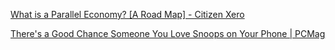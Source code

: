 
[What is a Parallel Economy? [A Road Map] - Citizen Xero](https://citizenxero.com/what-is-a-parallel-economy)

[There's a Good Chance Someone You Love Snoops on Your Phone | PCMag](https://www.pcmag.com/news/theres-a-good-chance-someone-you-love-snoops-on-your-phone?taid=6464c550c5e5b700013d8753)
